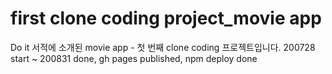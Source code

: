 # first clone coding project_movie app

Do it 서적에 소개된 movie app - 첫 번째 clone coding 프로젝트입니다.
200728 start ~ 200831 done, 
gh pages published, npm deploy done
